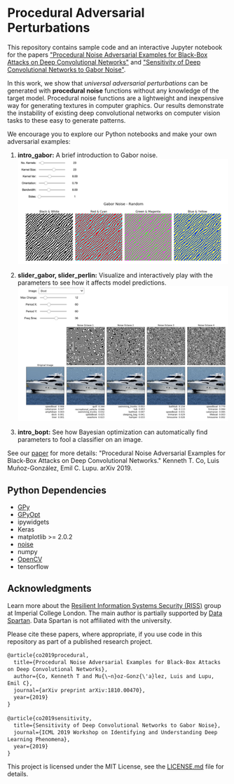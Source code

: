 # Procedural Adversarial Perturbations

This repository contains sample code and an interactive Jupyter notebook for the papers ["Procedural Noise Adversarial Examples for Black-Box Attacks on Deep Convolutional Networks"](https://arxiv.org/abs/1810.00470) and ["Sensitivity of Deep Convolutional Networks to Gabor Noise"](https://openreview.net/forum?id=HJx08NSnnE).

In this work, we show that _universal adversarial perturbations_ can be generated with **procedural noise** functions without any knowledge of the target model. Procedural noise functions are a lightweight and inexpensive way for generating textures in computer graphics. Our results demonstrate the instability of existing deep convolutional networks on computer vision tasks to these easy to generate patterns.

We encourage you to explore our Python notebooks and make your own adversarial examples:

1. **intro\_gabor:** A brief introduction to Gabor noise. 
![slider](intro.png)

2. **slider\_gabor, slider\_perlin:** Visualize and interactively play with the parameters to see how it affects model predictions.
![slider](slider.png)

3. **intro_bopt:** See how Bayesian optimization can automatically find parameters to fool a classifier on an image.

See our [paper](https://arxiv.org/abs/1810.00470) for more details: "Procedural Noise Adversarial Examples for Black-Box Attacks on Deep Convolutional Networks." Kenneth T. Co, Luis Muñoz-González, Emil C. Lupu. arXiv 2019.

## Python Dependencies

* [GPy](https://pypi.org/project/GPyOpt/)
* [GPyOpt](https://pypi.org/project/GPy/)
* ipywidgets
* Keras
* matplotlib >= 2.0.2
* [noise](https://pypi.org/project/noise/)
* numpy
* [OpenCV](https://pypi.org/project/opencv-python/)
* tensorflow

## Acknowledgments

Learn more about the [Resilient Information Systems Security (RISS)](http://rissgroup.org/) group at Imperial College London. The main author is partially supported by [Data Spartan](http://dataspartan.co.uk/). Data Spartan is not affiliated with the university.

Please cite these papers, where appropriate, if you use code in this repository as part of a published research project.

```
@article{co2019procedural,
  title={Procedural Noise Adversarial Examples for Black-Box Attacks on Deep Convolutional Networks},
  author={Co, Kenneth T and Mu{\~n}oz-Gonz{\'a}lez, Luis and Lupu, Emil C},
  journal={arXiv preprint arXiv:1810.00470},
  year={2019}
}

@article{co2019sensitivity,
  title={Sensitivity of Deep Convolutional Networks to Gabor Noise},
  journal={ICML 2019 Workshop on Identifying and Understanding Deep Learning Phenomena},
  year={2019}
}
```
This project is licensed under the MIT License, see the [LICENSE.md](LICENSE.md) file for details.
